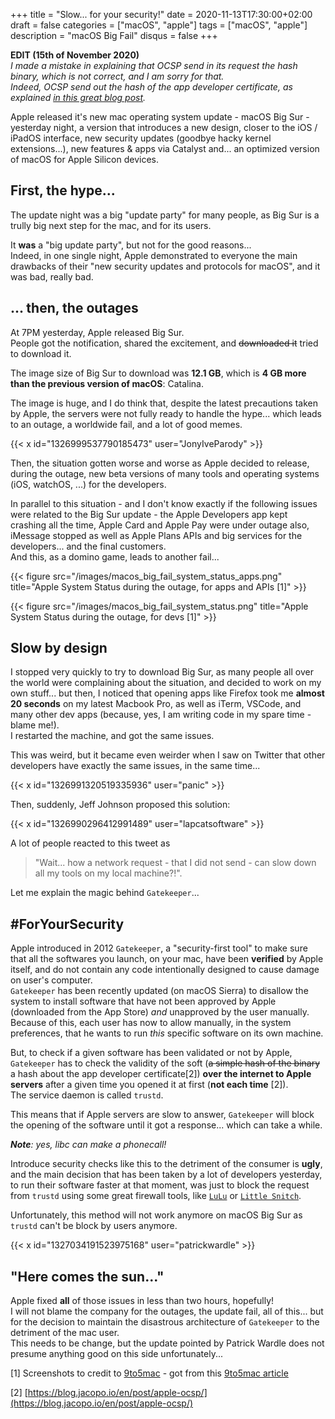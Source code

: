 +++
title = "Slow... for your security!"
date = 2020-11-13T17:30:00+02:00
draft = false
categories = ["macOS", "apple"]
tags = ["macOS", "apple"]
description = "macOS Big Fail"
disqus = false
+++

**EDIT (15th of November 2020)**  
_I made a mistake in explaining that OCSP send in its request the hash binary, which is not correct, and I am sorry for that._  
_Indeed, OCSP send out the hash of the app developer certificate, as explained [in this great blog post](https://blog.jacopo.io/en/post/apple-ocsp/)._

Apple released it's new mac operating system update - macOS Big Sur - yesterday night, a version that introduces a new design, closer to the iOS / iPadOS interface, new security updates (goodbye hacky kernel extensions...), new features & apps via Catalyst and... an optimized version of macOS for Apple Silicon devices.

## First, the hype...

The update night was a big "update party" for many people, as Big Sur is a trully big next step for the mac, and for its users.

It **was** a "big update party", but not for the good reasons...  
Indeed, in one single night, Apple demonstrated to everyone the main drawbacks of their "new security updates and protocols for macOS", and it was bad, really bad.

## ... then, the outages

At 7PM yesterday, Apple released Big Sur.  
People got the notification, shared the excitement, and ~~downloaded it~~ tried to download it.

The image size of Big Sur to download was **12.1 GB**, which is **4 GB more than the previous version of macOS**: Catalina.

The image is huge, and I do think that, despite the latest precautions taken by Apple, the servers were not fully ready to handle the hype... which leads to an outage, a worldwide fail, and a lot of good memes.

{{< x id="1326999537790185473" user="JonyIveParody" >}}

Then, the situation gotten worse and worse as Apple decided to release, during the outage, new beta versions of many tools and operating systems (iOS, watchOS, ...) for the developers.

In parallel to this situation - and I don't know exactly if the following issues were related to the Big Sur update - the Apple Developers app kept crashing all the time, Apple Card and Apple Pay were under outage also, iMessage stopped as well as Apple Plans APIs and big services for the developers... and the final customers.  
And this, as a domino game, leads to another fail...

{{< figure src="/images/macos_big_fail_system_status_apps.png" title="Apple System Status during the outage, for apps and APIs [1]" >}}

{{< figure src="/images/macos_big_fail_system_status.png" title="Apple System Status during the outage, for devs [1]" >}}

## Slow by design

I stopped very quickly to try to download Big Sur, as many people all over the world were complaining about the situation, and decided to work on my own stuff... but then, I noticed that opening apps like Firefox took me **almost 20 seconds** on my latest Macbook Pro, as well as iTerm, VSCode, and many other dev apps (because, yes, I am writing code in my spare time - blame me!).  
I restarted the machine, and got the same issues.

This was weird, but it became even weirder when I saw on Twitter that other developers have exactly the same issues, in the same time...

{{< x id="1326991320519335936" user="panic" >}}

Then, suddenly, Jeff Johnson proposed this solution:

{{< x id="1326990296412991489" user="lapcatsoftware" >}}

A lot of people reacted to this tweet as
> "Wait... how a network request - that I did not send - can slow down all my tools on my local machine?!".

Let me explain the magic behind `Gatekeeper`...

## #ForYourSecurity

Apple introduced in 2012 `Gatekeeper`, a "security-first tool" to make sure that all the softwares you launch, on your mac, have been **verified** by Apple itself, and do not contain any code intentionally designed to cause damage on user's computer.  
`Gatekeeper` has been recently updated (on macOS Sierra) to disallow the system to install software that have not been approved by Apple (downloaded from the App Store) *and* unapproved by the user manually.
Because of this, each user has now to allow manually, in the system preferences, that he wants to run *this* specific software on its own machine.

But, to check if a given software has been validated or not by Apple, `Gatekeeper` has to check the validity of the soft (~~a simple hash of the binary~~ a hash about the app developer certificate[2]) **over the internet to Apple servers** after a given time you opened it at first (**not each time** [2]).  
The service daemon is called `trustd`.

This means that if Apple servers are slow to answer, `Gatekeeper` will block the opening of the software until it got a response... which can take a while.

***Note**: yes, libc can make a phonecall!*

Introduce security checks like this to the detriment of the consumer is **ugly**, and the main decision that has been taken by a lot of developers yesterday, to run their software faster at that moment, was just to block the request from `trustd` using some great firewall tools, like [`LuLu`](https://objective-see.com/products/lulu.html) or [`Little Snitch`](https://www.obdev.at/products/littlesnitch/index.html).

Unfortunately, this method will not work anymore on macOS Big Sur as `trustd` can't be block by users anymore.

{{< x id="1327034191523975168" user="patrickwardle" >}}

## "Here comes the sun..."

Apple fixed **all** of those issues in less than two hours, hopefully!  
I will not blame the company for the outages, the update fail, all of this... but for the decision to maintain the disastrous architecture of `Gatekeeper` to the detriment of the mac user.  
This needs to be change, but the update pointed by Patrick Wardle does not presume anything good on this side unfortunately...

[1] Screenshots to credit to [9to5mac](https://9to5mac.com) - got from this [9to5mac article](https://9to5mac.com/2020/11/12/apple-widespread-outages-big-sur-downloads-catalina-imessage/)

[2] [https://blog.jacopo.io/en/post/apple-ocsp/](https://blog.jacopo.io/en/post/apple-ocsp/)
